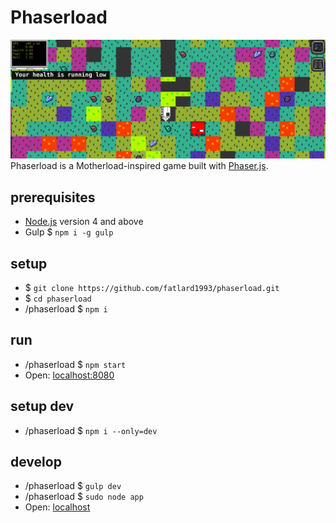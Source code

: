 # Phaserload
![game-play](game-play.png)
Phaserload is a Motherload-inspired game built with [Phaser.js](https://github.com/photonstorm/phaser-ce).

## prerequisites
- [Node.js](https://nodejs.org/en/) version 4 and above
- Gulp $ `npm i -g gulp`

## setup
- $ `git clone https://github.com/fatlard1993/phaserload.git`
- $ `cd phaserload`
- /phaserload $ `npm i`

## run
- /phaserload $ `npm start`
- Open: [localhost:8080](http://localhost:8080)

## setup dev
- /phaserload $ `npm i --only=dev`

## develop
- /phaserload $ `gulp dev`
- /phaserload $ `sudo node app`
- Open: [localhost](http://localhost)